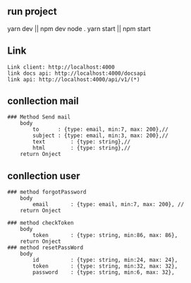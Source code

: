 ## run project
  yarn dev || npm dev
  node .
  yarn start || npm start

## Link
	Link client: http://localhost:4000
	link docs api: http://localhost:4000/docsapi
	link api: http://localhost:4000/api/v1/(*)

## conllection mail
	### Method Send mail
		body
			to 		: {type: email, min:7, max: 200},//
	    	subject	: {type: email, min:3, max: 200},//
	    	text 		: {type: string},//
	    	html 		: {type: string},//
	    return Onject

## conllection user
	### method forgotPassword
		body
			email 		: {type: email, min:7, max: 200}, //
	    return Onject

	### method checkToken
		body
			token 		: {type: string, min:86, max: 86},
	    return Onject
	### method resetPassWord
		body
			id 			: {type: string, min:24, max: 24},
			token 		: {type: string, min:32, max: 32},
			password 	: {type: string, min:6, max: 32},